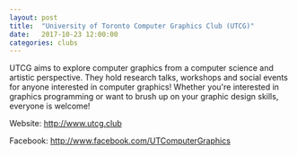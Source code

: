 ```yaml
---
layout: post
title:  "University of Toronto Computer Graphics Club (UTCG)"
date:   2017-10-23 12:00:00
categories: clubs
---
```


UTCG aims to explore computer graphics from a computer science and artistic perspective. They hold research talks, workshops and social events for anyone interested in computer graphics! Whether you're interested in graphics programming or want to brush up on your graphic design skills, everyone is welcome!

Website: http://www.utcg.club

Facebook: http://www.facebook.com/UTComputerGraphics
